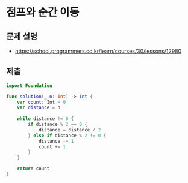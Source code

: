 # 점프와 순간 이동
## 문제 설명
- https://school.programmers.co.kr/learn/courses/30/lessons/12980

## 제출
```swift
import Foundation

func solution(_ n: Int) -> Int {
    var count: Int = 0
    var distance = n
    
    while distance != 0 {
        if distance % 2 == 0 {
            distance = distance / 2
        } else if distance % 2 != 0 {
            distance -= 1
            count += 1
        }
    }

    return count
}
```
